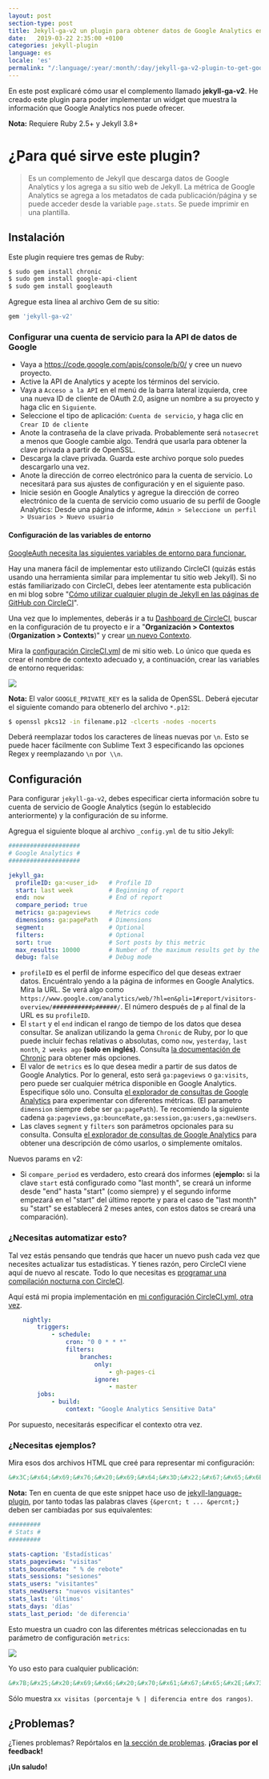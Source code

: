 ```yaml
---
layout: post
section-type: post
title: Jekyll-ga-v2 un plugin para obtener datos de Google Analytics en tu sitio
date:   2019-03-22 2:35:00 +0100
categories: jekyll-plugin
language: es
locale: 'es'
permalink: "/:language/:year/:month/:day/jekyll-ga-v2-plugin-to-get-google-analytics-data-into-your-site.html"
---
```


En este post explicaré cómo usar el complemento llamado **jekyll-ga-v2**. He creado este plugin para poder implementar un widget que muestra la información que Google Analytics nos puede ofrecer.

**Nota:** Requiere Ruby 2.5+ y Jekyll 3.8+

# ¿Para qué sirve este plugin?

> Es un complemento de Jekyll que descarga datos de Google Analytics y los agrega a su sitio web de Jekyll. La métrica de Google Analytics se agrega a los metadatos de cada publicación/página y se puede acceder desde la variable `page.stats`. Se puede imprimir en una plantilla.

## Instalación

Este plugin requiere tres gemas de Ruby:

```bash
$ sudo gem install chronic
$ sudo gem install google-api-client
$ sudo gem install googleauth
```

Agregue esta línea al archivo Gem de su sitio:

```ruby
gem 'jekyll-ga-v2'
```

### Configurar una cuenta de servicio para la API de datos de Google

- Vaya a https://code.google.com/apis/console/b/0/ y cree un nuevo proyecto.
- Active la API de Analytics y acepte los términos del servicio.
- Vaya a `Acceso a la API` en el menú de la barra lateral izquierda, cree una nueva ID de cliente de OAuth 2.0, asigne un nombre a su proyecto y haga clic en `Siguiente`.
- Seleccione el tipo de aplicación: `Cuenta de servicio`, y haga clic en `Crear ID de cliente`
- Anote la contraseña de la clave privada. Probablemente será `notasecret` a menos que Google cambie algo. Tendrá que usarla para obtener la clave privada a partir de OpenSSL.
- Descarga la clave privada. Guarda este archivo porque solo puedes descargarlo una vez.
- Anote la dirección de correo electrónico para la cuenta de servicio. Lo necesitará para sus ajustes de configuración y en el siguiente paso.
- Inicie sesión en Google Analytics y agregue la dirección de correo electrónico de la cuenta de servicio como usuario de su perfil de Google Analytics: Desde una página de informe, `Admin > Seleccione un perfil > Usuarios > Nuevo usuario`

#### Configuración de las variables de entorno

[GoogleAuth necesita las siguientes variables de entorno para funcionar.](https://github.com/googleapis/google-auth-library-ruby#example-environment-variables)

Hay una manera fácil de implementar esto utilizando CircleCI (quizás estás usando una herramienta similar para implementar tu sitio web Jekyll). Si no estás familiarizado con CircleCI, debes leer atentamente esta publicación en mi blog sobre "[Cómo utilizar cualquier plugin de Jekyll en las páginas de GitHub con CircleCI](/es/2019/03/20/jekyll-plugin-issue-with-github-pages)".

Una vez que lo implementes, deberás ir a tu [Dashboard de CircleCI](https://circleci.com/dashboard), buscar en la configuración de tu proyecto e ir a "**Organización > Contextos** (**Organization > Contexts**)" y crear [un nuevo Contexto](https://circleci.com/docs/2.0/contexts/).

Mira la [configuración CircleCI.yml](https://github.com/z3nth10n/z3nth10n.github.io/blob/b9f7ef42e5fce33800aab80f8eabe6868b38f8e5/circle.yml#L54) de mi sitio web. Lo único que queda es crear el nombre de contexto adecuado y, a continuación, crear las variables de entorno requeridas:

![](https://i.gyazo.com/3ad97b8e09ee7e05b8496f1cd631affa.png)

**Nota:** El valor `GOOGLE_PRIVATE_KEY` es la salida de OpenSSL. Deberá ejecutar el siguiente comando para obtenerlo del archivo `*.p12`:

```bash
$ openssl pkcs12 -in filename.p12 -clcerts -nodes -nocerts
```

Deberá reemplazar todos los caracteres de líneas nuevas por `\n`. Esto se puede hacer fácilmente con Sublime Text 3 especificando las opciones Regex y reemplazando `\n` por` \\n`.
 
## Configuración

Para configurar `jekyll-ga-v2`, debes especificar cierta información sobre tu cuenta de servicio de Google Analytics (según lo establecido anteriormente) y la configuración de su informe.

Agregua el siguiente bloque al archivo `_config.yml` de tu sitio Jekyll:

```yaml
####################
# Google Analytics #
####################

jekyll_ga:
  profileID: ga:<user_id>   # Profile ID 
  start: last week          # Beginning of report
  end: now                  # End of report
  compare_period: true      
  metrics: ga:pageviews     # Metrics code
  dimensions: ga:pagePath   # Dimensions
  segment:                  # Optional
  filters:                  # Optional
  sort: true                # Sort posts by this metric
  max_results: 10000        # Number of the maximum results get by the API
  debug: false              # Debug mode
```

* `profileID` es el perfil de informe específico del que deseas extraer datos. Encuéntralo yendo a la página de informes en Google Analytics. Mira la URL. Se verá algo como `https://www.google.com/analytics/web/?hl=en&pli=1#report/visitors-overview/###########p######/`. El número después de `p` al final de la URL es su `profileID`.
* El `start` y el `end` indican el rango de tiempo de los datos que desea consultar. Se analizan utilizando la gema `Chronic` de Ruby, por lo que puede incluir fechas relativas o absolutas, como `now`, `yesterday`, `last month`, `2 weeks ago` **(solo en inglés)**. Consulta [la documentación de Chronic](https://github.com/mojombo/chronic#examples) para obtener más opciones.
* El valor de `metrics` es lo que desea medir a partir de sus datos de Google Analytics. Por lo general, esto será `ga:pageviews` o `ga:visits`, pero puede ser cualquier métrica disponible en Google Analytics. Especifique sólo uno. Consulta [el explorador de consultas de Google Analytics](http://ga-dev-tools.appspot.com/explorer/?csw=1) para experimentar con diferentes métricas. (El parametro `dimension` siempre debe ser `ga:pagePath`). Te recomiendo la siguiente cadena `ga:pageviews,ga:bounceRate,ga:session,ga:users,ga:newUsers`.
* Las claves `segment` y `filters` son parámetros opcionales para su consulta. Consulta [el explorador de consultas de Google Analytics](http://ga-dev-tools.appspot.com/explorer/?csw=1) para obtener una descripción de cómo usarlos, o simplemente omítalos.

Nuevos params en v2:

* Si `compare_period` es verdadero, esto creará dos informes (**ejemplo:** si la clave `start` está configurado como "last month", se creará un informe desde "end" hasta "start" (como siempre) y el segundo informe empezará en el "start" del último reporte y para el caso de "last month" su "start" se establecerá 2 meses antes, con estos datos se creará una comparación).

### ¿Necesitas automatizar esto?

Tal vez estás pensando que tendrás que hacer un nuevo push cada vez que necesites actualizar tus estadísticas. Y tienes razón, pero CircleCI viene aquí de nuevo al rescate. Todo lo que necesitas es [programar una compilación nocturna con CircleCI](https://circleci.com/docs/2.0/workflows/#nightly-example).

Aquí está mi propia implementación en [mi configuración CircleCI.yml, otra vez](https://github.com/z3nth10n/z3nth10n.github.io/blob/b9f7ef42e5fce33800aab80f8eabe6868b38f8e5/circle.yml#L56).

```yaml
    nightly:
        triggers:
            - schedule:
                cron: "0 0 * * *"
                filters:
                    branches:
                        only:
                            - gh-pages-ci
                        ignore:
                            - master
        jobs:
            - build:
                context: "Google Analytics Sensitive Data"
```

Por supuesto, necesitarás especificar el contexto otra vez.

### ¿Necesitas ejemplos?

Mira esos dos archivos HTML que creé para representar mi configuración:

```html
&#x3C;&#x64;&#x69;&#x76;&#x20;&#x69;&#x64;&#x3D;&#x22;&#x67;&#x65;&#x6E;&#x73;&#x74;&#x61;&#x74;&#x73;&#x22;&#x20;&#x63;&#x6C;&#x61;&#x73;&#x73;&#x3D;&#x22;&#x63;&#x6F;&#x6C;&#x2D;&#x6D;&#x64;&#x2D;&#x33;&#x20;&#x61;&#x6C;&#x69;&#x67;&#x6E;&#x2D;&#x73;&#x6D;&#x2D;&#x72;&#x69;&#x67;&#x68;&#x74;&#x20;&#x76;&#x65;&#x72;&#x74;&#x69;&#x63;&#x61;&#x6C;&#x2D;&#x6D;&#x61;&#x72;&#x67;&#x69;&#x6E;&#x20;&#x6F;&#x72;&#x64;&#x65;&#x72;&#x2D;&#x78;&#x73;&#x2D;&#x66;&#x6F;&#x75;&#x72;&#x74;&#x68;&#x20;&#x63;&#x6F;&#x6C;&#x2D;&#x78;&#x73;&#x2D;&#x65;&#x78;&#x70;&#x61;&#x6E;&#x64;&#x22;&#x3E;&#xA;&#x20;&#x20;&#x20;&#x20;&#x3C;&#x62;&#x6F;&#x78;&#x20;&#x63;&#x6C;&#x61;&#x73;&#x73;&#x3D;&#x22;&#x62;&#x6F;&#x74;&#x68;&#x2D;&#x6F;&#x66;&#x66;&#x73;&#x65;&#x74;&#x20;&#x65;&#x78;&#x70;&#x61;&#x6E;&#x64;&#x2D;&#x77;&#x69;&#x64;&#x74;&#x68;&#x22;&#x3E;&#xA;&#x20;&#x20;&#x20;&#x20;&#x20;&#x20;&#x20;&#x20;&#x3C;&#x70;&#x3E;&#xA;&#x20;&#x20;&#x20;&#x20;&#x20;&#x20;&#x20;&#x20;&#x20;&#x20;&#x20;&#x20;&#x3C;&#x68;&#x33;&#x3E;&#x7B;&#x25;&#x20;&#x74;&#x20;&#x27;&#x73;&#x74;&#x61;&#x74;&#x73;&#x2D;&#x63;&#x61;&#x70;&#x74;&#x69;&#x6F;&#x6E;&#x27;&#x20;&#x25;&#x7D;&#x3C;&#x2F;&#x68;&#x33;&#x3E;&#xA;&#x20;&#x20;&#x20;&#x20;&#x20;&#x20;&#x20;&#x20;&#x20;&#x20;&#x20;&#x20;&#x3C;&#x70;&#x3E;&#x28;&#x7B;&#x25;&#x20;&#x74;&#x20;&#x27;&#x73;&#x74;&#x61;&#x74;&#x73;&#x5F;&#x6C;&#x61;&#x73;&#x74;&#x27;&#x20;&#x25;&#x7D;&#x20;&#x7B;&#x7B;&#x20;&#x73;&#x69;&#x74;&#x65;&#x2E;&#x64;&#x61;&#x74;&#x61;&#x2E;&#x70;&#x65;&#x72;&#x69;&#x6F;&#x64;&#x20;&#x7D;&#x7D;&#x20;&#x7B;&#x25;&#x20;&#x74;&#x20;&#x27;&#x73;&#x74;&#x61;&#x74;&#x73;&#x5F;&#x64;&#x61;&#x79;&#x73;&#x27;&#x20;&#x25;&#x7D;&#x29;&#x3C;&#x2F;&#x70;&#x3E;&#xA;&#x20;&#x20;&#x20;&#x20;&#x20;&#x20;&#x20;&#x20;&#x3C;&#x2F;&#x70;&#x3E;&#xA;&#xA;&#x20;&#x20;&#x20;&#x20;&#x20;&#x20;&#x20;&#x20;&#x7B;&#x25;&#x20;&#x66;&#x6F;&#x72;&#x20;&#x68;&#x65;&#x61;&#x64;&#x65;&#x72;&#x20;&#x69;&#x6E;&#x20;&#x73;&#x69;&#x74;&#x65;&#x2E;&#x64;&#x61;&#x74;&#x61;&#x2E;&#x68;&#x65;&#x61;&#x64;&#x65;&#x72;&#x73;&#x20;&#x25;&#x7D;&#xA;&#x20;&#x20;&#x20;&#x20;&#x20;&#x20;&#x20;&#x20;&#xA;&#x20;&#x20;&#x20;&#x20;&#x20;&#x20;&#x20;&#x20;&#x20;&#x20;&#x20;&#x20;&#x3C;&#x70;&#x3E;&#xA;&#x20;&#x20;&#x20;&#x20;&#x20;&#x20;&#x20;&#x20;&#x20;&#x20;&#x20;&#x20;&#x20;&#x20;&#x20;&#x20;&#x7B;&#x25;&#x20;&#x61;&#x73;&#x73;&#x69;&#x67;&#x6E;&#x20;&#x68;&#x76;&#x61;&#x6C;&#x75;&#x65;&#x20;&#x3D;&#x20;&#x68;&#x65;&#x61;&#x64;&#x65;&#x72;&#x2E;&#x76;&#x61;&#x6C;&#x75;&#x65;&#x20;&#x7C;&#x20;&#x70;&#x6C;&#x75;&#x73;&#x3A;&#x20;&#x30;&#x20;&#x25;&#x7D;&#xA;&#x20;&#x20;&#x20;&#x20;&#x20;&#x20;&#x20;&#x20;&#x20;&#x20;&#x20;&#x20;&#x20;&#x20;&#x20;&#x20;&#x7B;&#x25;&#x20;&#x61;&#x73;&#x73;&#x69;&#x67;&#x6E;&#x20;&#x73;&#x74;&#x61;&#x74;&#x6E;&#x61;&#x6D;&#x65;&#x20;&#x3D;&#x20;&#x27;&#x73;&#x74;&#x61;&#x74;&#x73;&#x5F;&#x27;&#x20;&#x7C;&#x20;&#x61;&#x70;&#x70;&#x65;&#x6E;&#x64;&#x3A;&#x20;&#x68;&#x65;&#x61;&#x64;&#x65;&#x72;&#x2E;&#x6E;&#x61;&#x6D;&#x65;&#x20;&#x25;&#x7D;&#xA;&#x20;&#x20;&#x20;&#x20;&#x20;&#x20;&#x20;&#x20;&#x20;&#x20;&#x20;&#x20;&#x20;&#x20;&#x20;&#x20;&#x7B;&#x7B;&#x20;&#x68;&#x76;&#x61;&#x6C;&#x75;&#x65;&#x20;&#x7C;&#x20;&#x72;&#x6F;&#x75;&#x6E;&#x64;&#x20;&#x7D;&#x7D;&#x20;&#x7B;&#x25;&#x20;&#x74;&#x20;&#x73;&#x74;&#x61;&#x74;&#x6E;&#x61;&#x6D;&#x65;&#x20;&#x25;&#x7D;&#xA;&#x20;&#x20;&#x20;&#x20;&#x20;&#x20;&#x20;&#x20;&#x20;&#x20;&#x20;&#x20;&#x3C;&#x2F;&#x70;&#x3E;&#xA;&#x20;&#x20;&#x20;&#x20;&#x20;&#x20;&#x20;&#x20;&#x20;&#x20;&#x20;&#x20;&#x3C;&#x70;&#x20;&#x63;&#x6C;&#x61;&#x73;&#x73;&#x3D;&#x22;&#x73;&#x75;&#x62;&#x22;&#x3E;&#xA;&#x20;&#x20;&#x20;&#x20;&#x20;&#x20;&#x20;&#x20;&#x20;&#x20;&#x20;&#x20;&#x20;&#x20;&#x20;&#x20;&#x20;&#x20;&#x20;&#x20;&#x7B;&#x25;&#x20;&#x69;&#x66;&#x20;&#x73;&#x69;&#x74;&#x65;&#x2E;&#x6A;&#x65;&#x6B;&#x79;&#x6C;&#x6C;&#x5F;&#x67;&#x61;&#x2E;&#x63;&#x6F;&#x6D;&#x70;&#x61;&#x72;&#x65;&#x5F;&#x70;&#x65;&#x72;&#x69;&#x6F;&#x64;&#x20;&#x25;&#x7D;&#xA;&#x20;&#x20;&#x20;&#x20;&#x20;&#x20;&#x20;&#x20;&#x20;&#x20;&#x20;&#x20;&#x20;&#x20;&#x20;&#x20;&#x20;&#x20;&#x20;&#x20;&#x28;&#xA;&#x20;&#x20;&#x20;&#x20;&#x20;&#x20;&#x20;&#x20;&#x20;&#x20;&#x20;&#x20;&#x20;&#x20;&#x20;&#x20;&#x20;&#x20;&#x20;&#x20;&#x7B;&#x25;&#x20;&#x74;&#x20;&#x27;&#x73;&#x74;&#x61;&#x74;&#x73;&#x5F;&#x6C;&#x61;&#x73;&#x74;&#x27;&#x20;&#x25;&#x7D;&#x20;&#x7B;&#x7B;&#x20;&#x73;&#x69;&#x74;&#x65;&#x2E;&#x64;&#x61;&#x74;&#x61;&#x2E;&#x70;&#x65;&#x72;&#x69;&#x6F;&#x64;&#x20;&#x7D;&#x7D;&#x20;&#x7B;&#x25;&#x20;&#x74;&#x20;&#x27;&#x73;&#x74;&#x61;&#x74;&#x73;&#x5F;&#x64;&#x61;&#x79;&#x73;&#x27;&#x20;&#x25;&#x7D;&#x3A;&#x20;&#xA;&#x20;&#x20;&#x20;&#x20;&#x20;&#x20;&#x20;&#x20;&#x20;&#x20;&#x20;&#x20;&#x20;&#x20;&#x20;&#x20;&#x20;&#x20;&#x20;&#x20;&#x7B;&#x25;&#x20;&#x69;&#x66;&#x20;&#x68;&#x65;&#x61;&#x64;&#x65;&#x72;&#x2E;&#x76;&#x61;&#x6C;&#x75;&#x65;&#x5F;&#x70;&#x65;&#x72;&#x63;&#x20;&#x21;&#x3D;&#x20;&#x22;&#x221E;&#x22;&#x20;&#x25;&#x7D;&#xA;&#x20;&#x20;&#x20;&#x20;&#x20;&#x20;&#x20;&#x20;&#x20;&#x20;&#x20;&#x20;&#x20;&#x20;&#x20;&#x20;&#x20;&#x20;&#x20;&#x20;&#x20;&#x20;&#x20;&#x20;&#x7B;&#x25;&#x20;&#x61;&#x73;&#x73;&#x69;&#x67;&#x6E;&#x20;&#x70;&#x65;&#x72;&#x63;&#x20;&#x3D;&#x20;&#x68;&#x65;&#x61;&#x64;&#x65;&#x72;&#x2E;&#x76;&#x61;&#x6C;&#x75;&#x65;&#x5F;&#x70;&#x65;&#x72;&#x63;&#x20;&#x7C;&#x20;&#x70;&#x6C;&#x75;&#x73;&#x3A;&#x20;&#x30;&#x20;&#x25;&#x7D;&#xA;&#xA;&#x20;&#x20;&#x20;&#x20;&#x20;&#x20;&#x20;&#x20;&#x20;&#x20;&#x20;&#x20;&#x20;&#x20;&#x20;&#x20;&#x20;&#x20;&#x20;&#x20;&#x20;&#x20;&#x20;&#x20;&#x7B;&#x25;&#x20;&#x69;&#x66;&#x20;&#x68;&#x65;&#x61;&#x64;&#x65;&#x72;&#x2E;&#x6E;&#x61;&#x6D;&#x65;&#x20;&#x21;&#x3D;&#x20;&#x22;&#x62;&#x6F;&#x75;&#x6E;&#x63;&#x65;&#x52;&#x61;&#x74;&#x65;&#x22;&#x20;&#x25;&#x7D;&#xA;&#x20;&#x20;&#x20;&#x20;&#x20;&#x20;&#x20;&#x20;&#x20;&#x20;&#x20;&#x20;&#x20;&#x20;&#x20;&#x20;&#x20;&#x20;&#x20;&#x20;&#x20;&#x20;&#x20;&#x20;&#x20;&#x20;&#x20;&#x20;&#x7B;&#x25;&#x20;&#x69;&#x66;&#x20;&#x70;&#x65;&#x72;&#x63;&#x20;&#x3E;&#x20;&#x30;&#x20;&#x25;&#x7D;&#xA;&#x20;&#x20;&#x20;&#x20;&#x20;&#x20;&#x20;&#x20;&#x20;&#x20;&#x20;&#x20;&#x20;&#x20;&#x20;&#x20;&#x20;&#x20;&#x20;&#x20;&#x20;&#x20;&#x20;&#x20;&#x20;&#x20;&#x20;&#x20;&#x20;&#x20;&#x20;&#x20;&#x3C;&#x69;&#x20;&#x63;&#x6C;&#x61;&#x73;&#x73;&#x3D;&#x22;&#x66;&#x61;&#x73;&#x20;&#x66;&#x61;&#x2D;&#x61;&#x72;&#x72;&#x6F;&#x77;&#x2D;&#x75;&#x70;&#x20;&#x63;&#x6F;&#x6C;&#x6F;&#x72;&#x2D;&#x67;&#x72;&#x65;&#x65;&#x6E;&#x22;&#x3E;&#x3C;&#x2F;&#x69;&#x3E;&#xA;&#x20;&#x20;&#x20;&#x20;&#x20;&#x20;&#x20;&#x20;&#x20;&#x20;&#x20;&#x20;&#x20;&#x20;&#x20;&#x20;&#x20;&#x20;&#x20;&#x20;&#x20;&#x20;&#x20;&#x20;&#x20;&#x20;&#x20;&#x20;&#x7B;&#x25;&#x20;&#x65;&#x6C;&#x73;&#x69;&#x66;&#x20;&#x70;&#x65;&#x72;&#x63;&#x20;&#x3D;&#x3D;&#x20;&#x30;&#x20;&#x25;&#x7D;&#xA;&#x20;&#x20;&#x20;&#x20;&#x20;&#x20;&#x20;&#x20;&#x20;&#x20;&#x20;&#x20;&#x20;&#x20;&#x20;&#x20;&#x20;&#x20;&#x20;&#x20;&#x20;&#x20;&#x20;&#x20;&#x20;&#x20;&#x20;&#x20;&#x20;&#x20;&#x20;&#x20;&#x3C;&#x69;&#x20;&#x63;&#x6C;&#x61;&#x73;&#x73;&#x3D;&#x22;&#x66;&#x61;&#x73;&#x20;&#x66;&#x61;&#x2D;&#x65;&#x71;&#x75;&#x61;&#x6C;&#x73;&#x22;&#x3E;&#x3C;&#x2F;&#x69;&#x3E;&#xA;&#x20;&#x20;&#x20;&#x20;&#x20;&#x20;&#x20;&#x20;&#x20;&#x20;&#x20;&#x20;&#x20;&#x20;&#x20;&#x20;&#x20;&#x20;&#x20;&#x20;&#x20;&#x20;&#x20;&#x20;&#x20;&#x20;&#x20;&#x20;&#x7B;&#x25;&#x20;&#x65;&#x6C;&#x73;&#x69;&#x66;&#x20;&#x70;&#x65;&#x72;&#x63;&#x20;&#x3C;&#x20;&#x30;&#x20;&#x25;&#x7D;&#xA;&#x20;&#x20;&#x20;&#x20;&#x20;&#x20;&#x20;&#x20;&#x20;&#x20;&#x20;&#x20;&#x20;&#x20;&#x20;&#x20;&#x20;&#x20;&#x20;&#x20;&#x20;&#x20;&#x20;&#x20;&#x20;&#x20;&#x20;&#x20;&#x20;&#x20;&#x20;&#x20;&#x3C;&#x69;&#x20;&#x63;&#x6C;&#x61;&#x73;&#x73;&#x3D;&#x22;&#x66;&#x61;&#x73;&#x20;&#x66;&#x61;&#x2D;&#x61;&#x72;&#x72;&#x6F;&#x77;&#x2D;&#x64;&#x6F;&#x77;&#x6E;&#x20;&#x63;&#x6F;&#x6C;&#x6F;&#x72;&#x2D;&#x72;&#x65;&#x64;&#x22;&#x3E;&#x3C;&#x2F;&#x69;&#x3E;&#xA;&#x20;&#x20;&#x20;&#x20;&#x20;&#x20;&#x20;&#x20;&#x20;&#x20;&#x20;&#x20;&#x20;&#x20;&#x20;&#x20;&#x20;&#x20;&#x20;&#x20;&#x20;&#x20;&#x20;&#x20;&#x20;&#x20;&#x20;&#x20;&#x7B;&#x25;&#x20;&#x65;&#x6E;&#x64;&#x69;&#x66;&#x20;&#x25;&#x7D;&#xA;&#x20;&#x20;&#x20;&#x20;&#x20;&#x20;&#x20;&#x20;&#x20;&#x20;&#x20;&#x20;&#x20;&#x20;&#x20;&#x20;&#x20;&#x20;&#x20;&#x20;&#x20;&#x20;&#x20;&#x20;&#x7B;&#x25;&#x20;&#x65;&#x6C;&#x73;&#x65;&#x20;&#x25;&#x7D;&#xA;&#x20;&#x20;&#x20;&#x20;&#x20;&#x20;&#x20;&#x20;&#x20;&#x20;&#x20;&#x20;&#x20;&#x20;&#x20;&#x20;&#x20;&#x20;&#x20;&#x20;&#x20;&#x20;&#x20;&#x20;&#x20;&#x20;&#x20;&#x20;&#x7B;&#x25;&#x20;&#x69;&#x66;&#x20;&#x64;&#x69;&#x66;&#x66;&#x20;&#x3C;&#x20;&#x30;&#x20;&#x25;&#x7D;&#xA;&#x20;&#x20;&#x20;&#x20;&#x20;&#x20;&#x20;&#x20;&#x20;&#x20;&#x20;&#x20;&#x20;&#x20;&#x20;&#x20;&#x20;&#x20;&#x20;&#x20;&#x20;&#x20;&#x20;&#x20;&#x20;&#x20;&#x20;&#x20;&#x20;&#x20;&#x20;&#x20;&#x3C;&#x69;&#x20;&#x63;&#x6C;&#x61;&#x73;&#x73;&#x3D;&#x22;&#x66;&#x61;&#x73;&#x20;&#x66;&#x61;&#x2D;&#x61;&#x72;&#x72;&#x6F;&#x77;&#x2D;&#x75;&#x70;&#x20;&#x63;&#x6F;&#x6C;&#x6F;&#x72;&#x2D;&#x67;&#x72;&#x65;&#x65;&#x6E;&#x22;&#x3E;&#x3C;&#x2F;&#x69;&#x3E;&#xA;&#x20;&#x20;&#x20;&#x20;&#x20;&#x20;&#x20;&#x20;&#x20;&#x20;&#x20;&#x20;&#x20;&#x20;&#x20;&#x20;&#x20;&#x20;&#x20;&#x20;&#x20;&#x20;&#x20;&#x20;&#x20;&#x20;&#x20;&#x20;&#x7B;&#x25;&#x20;&#x65;&#x6C;&#x73;&#x69;&#x66;&#x20;&#x64;&#x69;&#x66;&#x66;&#x20;&#x3D;&#x3D;&#x20;&#x30;&#x20;&#x25;&#x7D;&#xA;&#x20;&#x20;&#x20;&#x20;&#x20;&#x20;&#x20;&#x20;&#x20;&#x20;&#x20;&#x20;&#x20;&#x20;&#x20;&#x20;&#x20;&#x20;&#x20;&#x20;&#x20;&#x20;&#x20;&#x20;&#x20;&#x20;&#x20;&#x20;&#x20;&#x20;&#x20;&#x20;&#x3C;&#x69;&#x20;&#x63;&#x6C;&#x61;&#x73;&#x73;&#x3D;&#x22;&#x66;&#x61;&#x73;&#x20;&#x66;&#x61;&#x2D;&#x65;&#x71;&#x75;&#x61;&#x6C;&#x73;&#x22;&#x3E;&#x3C;&#x2F;&#x69;&#x3E;&#xA;&#x20;&#x20;&#x20;&#x20;&#x20;&#x20;&#x20;&#x20;&#x20;&#x20;&#x20;&#x20;&#x20;&#x20;&#x20;&#x20;&#x20;&#x20;&#x20;&#x20;&#x20;&#x20;&#x20;&#x20;&#x20;&#x20;&#x20;&#x20;&#x7B;&#x25;&#x20;&#x65;&#x6C;&#x73;&#x69;&#x66;&#x20;&#x64;&#x69;&#x66;&#x66;&#x20;&#x3E;&#x20;&#x30;&#x20;&#x25;&#x7D;&#xA;&#x20;&#x20;&#x20;&#x20;&#x20;&#x20;&#x20;&#x20;&#x20;&#x20;&#x20;&#x20;&#x20;&#x20;&#x20;&#x20;&#x20;&#x20;&#x20;&#x20;&#x20;&#x20;&#x20;&#x20;&#x20;&#x20;&#x20;&#x20;&#x20;&#x20;&#x20;&#x20;&#x3C;&#x69;&#x20;&#x63;&#x6C;&#x61;&#x73;&#x73;&#x3D;&#x22;&#x66;&#x61;&#x73;&#x20;&#x66;&#x61;&#x2D;&#x61;&#x72;&#x72;&#x6F;&#x77;&#x2D;&#x64;&#x6F;&#x77;&#x6E;&#x20;&#x63;&#x6F;&#x6C;&#x6F;&#x72;&#x2D;&#x72;&#x65;&#x64;&#x22;&#x3E;&#x3C;&#x2F;&#x69;&#x3E;&#xA;&#x20;&#x20;&#x20;&#x20;&#x20;&#x20;&#x20;&#x20;&#x20;&#x20;&#x20;&#x20;&#x20;&#x20;&#x20;&#x20;&#x20;&#x20;&#x20;&#x20;&#x20;&#x20;&#x20;&#x20;&#x20;&#x20;&#x20;&#x20;&#x7B;&#x25;&#x20;&#x65;&#x6E;&#x64;&#x69;&#x66;&#x20;&#x25;&#x7D;&#xA;&#x20;&#x20;&#x20;&#x20;&#x20;&#x20;&#x20;&#x20;&#x20;&#x20;&#x20;&#x20;&#x20;&#x20;&#x20;&#x20;&#x20;&#x20;&#x20;&#x20;&#x20;&#x20;&#x20;&#x20;&#x7B;&#x25;&#x20;&#x65;&#x6E;&#x64;&#x69;&#x66;&#x20;&#x25;&#x7D;&#xA;&#xA;&#x20;&#x20;&#x20;&#x20;&#x20;&#x20;&#x20;&#x20;&#x20;&#x20;&#x20;&#x20;&#x20;&#x20;&#x20;&#x20;&#x20;&#x20;&#x20;&#x20;&#x20;&#x20;&#x20;&#x20;&#x7B;&#x7B;&#x20;&#x70;&#x65;&#x72;&#x63;&#x20;&#x7C;&#x20;&#x72;&#x6F;&#x75;&#x6E;&#x64;&#x20;&#x7D;&#x7D;&#x20;&#x25;&#x20;&#x7C;&#x20;&#xA;&#x20;&#x20;&#x20;&#x20;&#x20;&#x20;&#x20;&#x20;&#x20;&#x20;&#x20;&#x20;&#x20;&#x20;&#x20;&#x20;&#x20;&#x20;&#x20;&#x20;&#x20;&#x20;&#x20;&#x20;&#xA;&#x20;&#x20;&#x20;&#x20;&#x20;&#x20;&#x20;&#x20;&#x20;&#x20;&#x20;&#x20;&#x20;&#x20;&#x20;&#x20;&#x20;&#x20;&#x20;&#x20;&#x20;&#x20;&#x20;&#x20;&#x7B;&#x25;&#x20;&#x61;&#x73;&#x73;&#x69;&#x67;&#x6E;&#x20;&#x64;&#x69;&#x66;&#x66;&#x20;&#x3D;&#x20;&#x68;&#x65;&#x61;&#x64;&#x65;&#x72;&#x2E;&#x64;&#x69;&#x66;&#x66;&#x5F;&#x76;&#x61;&#x6C;&#x75;&#x65;&#x20;&#x25;&#x7D;&#xA;&#x20;&#x20;&#x20;&#x20;&#x20;&#x20;&#x20;&#x20;&#x20;&#x20;&#x20;&#x20;&#x20;&#x20;&#x20;&#x20;&#x20;&#x20;&#x20;&#x20;&#x20;&#x20;&#x20;&#x20;&#x7B;&#x25;&#x20;&#x69;&#x66;&#x20;&#x64;&#x69;&#x66;&#x66;&#x20;&#x3E;&#x20;&#x30;&#x20;&#x25;&#x7D;&#x2B;&#x7B;&#x25;&#x20;&#x65;&#x6E;&#x64;&#x69;&#x66;&#x20;&#x25;&#x7D;&#xA;&#x20;&#x20;&#x20;&#x20;&#x20;&#x20;&#x20;&#x20;&#x20;&#x20;&#x20;&#x20;&#x20;&#x20;&#x20;&#x20;&#x20;&#x20;&#x20;&#x20;&#x20;&#x20;&#x20;&#x20;&#x7B;&#x7B;&#x20;&#x64;&#x69;&#x66;&#x66;&#x20;&#x7C;&#x20;&#x72;&#x6F;&#x75;&#x6E;&#x64;&#x20;&#x7D;&#x7D;&#x7B;&#x25;&#x20;&#x69;&#x66;&#x20;&#x68;&#x65;&#x61;&#x64;&#x65;&#x72;&#x2E;&#x6E;&#x61;&#x6D;&#x65;&#x20;&#x3D;&#x3D;&#x20;&#x22;&#x62;&#x6F;&#x75;&#x6E;&#x63;&#x65;&#x52;&#x61;&#x74;&#x65;&#x22;&#x20;&#x25;&#x7D;&#x25;&#x7B;&#x25;&#x20;&#x65;&#x6E;&#x64;&#x69;&#x66;&#x20;&#x25;&#x7D;&#x20;&#x7B;&#x25;&#x20;&#x74;&#x20;&#x27;&#x73;&#x74;&#x61;&#x74;&#x73;&#x5F;&#x6C;&#x61;&#x73;&#x74;&#x5F;&#x70;&#x65;&#x72;&#x69;&#x6F;&#x64;&#x27;&#x20;&#x25;&#x7D;&#xA;&#x20;&#x20;&#x20;&#x20;&#x20;&#x20;&#x20;&#x20;&#x20;&#x20;&#x20;&#x20;&#x20;&#x20;&#x20;&#x20;&#x20;&#x20;&#x20;&#x20;&#x7B;&#x25;&#x20;&#x65;&#x6C;&#x73;&#x65;&#x20;&#x25;&#x7D;&#xA;&#x20;&#x20;&#x20;&#x20;&#x20;&#x20;&#x20;&#x20;&#x20;&#x20;&#x20;&#x20;&#x20;&#x20;&#x20;&#x20;&#x20;&#x20;&#x20;&#x20;&#x221E;&#x20;&#x25;&#x20;&#x20;&#x20;&#x20;&#xA;&#x20;&#x20;&#x20;&#x20;&#x20;&#x20;&#x20;&#x20;&#x20;&#x20;&#x20;&#x20;&#x20;&#x20;&#x20;&#x20;&#x20;&#x20;&#x20;&#x20;&#x7B;&#x25;&#x20;&#x65;&#x6E;&#x64;&#x69;&#x66;&#x20;&#x25;&#x7D;&#xA;&#x20;&#x20;&#x20;&#x20;&#x20;&#x20;&#x20;&#x20;&#x20;&#x20;&#x20;&#x20;&#x20;&#x20;&#x20;&#x20;&#x20;&#x20;&#x20;&#x20;&#x29;&#xA;&#x20;&#x20;&#x20;&#x20;&#x20;&#x20;&#x20;&#x20;&#x20;&#x20;&#x20;&#x20;&#x20;&#x20;&#x20;&#x20;&#x7B;&#x25;&#x20;&#x65;&#x6E;&#x64;&#x69;&#x66;&#x20;&#x25;&#x7D;&#xA;&#x20;&#x20;&#x20;&#x20;&#x20;&#x20;&#x20;&#x20;&#x20;&#x20;&#x20;&#x20;&#x3C;&#x2F;&#x70;&#x3E;&#xA;&#xA;&#x20;&#x20;&#x20;&#x20;&#x20;&#x20;&#x20;&#x20;&#x7B;&#x25;&#x20;&#x65;&#x6E;&#x64;&#x66;&#x6F;&#x72;&#x20;&#x25;&#x7D;&#xA;&#x20;&#x20;&#x20;&#x20;&#x3C;&#x2F;&#x62;&#x6F;&#x78;&#x3E;&#xA;&#x3C;&#x2F;&#x64;&#x69;&#x76;&#x3E;
```

**Nota:** Ten en cuenta de que este snippet hace uso de [jekyll-language-plugin](https://github.com/uta-org/jekyll-language-plugin), por tanto todas las palabras claves `{&percnt; t ... &percnt;}` deben ser cambiadas por sus equivalentes:

```yaml
#########
# Stats #
#########

stats-caption: 'Estadísticas'
stats_pageviews: "visitas"
stats_bounceRate: " % de rebote"
stats_sessions: "sesiones"
stats_users: "visitantes"
stats_newUsers: "nuevos visitantes"
stats_last: 'últimos'
stats_days: 'días'
stats_last_period: 'de diferencia'
```

Esto muestra un cuadro con las diferentes métricas seleccionadas en tu parámetro de configuración `metrics`:

![](https://i.gyazo.com/3105ff73fc023c5cf3506b9adcd63577.png)

Yo uso esto para cualquier publicación:

```html
&#x7B;&#x25;&#x20;&#x69;&#x66;&#x20;&#x70;&#x61;&#x67;&#x65;&#x2E;&#x73;&#x74;&#x61;&#x74;&#x73;&#x2E;&#x70;&#x61;&#x67;&#x65;&#x76;&#x69;&#x65;&#x77;&#x73;&#x20;&#x21;&#x3D;&#x20;&#x62;&#x6C;&#x61;&#x6E;&#x6B;&#x20;&#x25;&#x7D;&#xA;&#x20;&#x20;&#x20;&#x20;&#x7B;&#x25;&#x20;&#x61;&#x73;&#x73;&#x69;&#x67;&#x6E;&#x20;&#x68;&#x76;&#x61;&#x6C;&#x75;&#x65;&#x20;&#x3D;&#x20;&#x68;&#x65;&#x61;&#x64;&#x65;&#x72;&#x2E;&#x76;&#x61;&#x6C;&#x75;&#x65;&#x20;&#x7C;&#x20;&#x70;&#x6C;&#x75;&#x73;&#x3A;&#x20;&#x30;&#x20;&#x25;&#x7D;&#xA;&#x20;&#x20;&#x20;&#x20;&#x7B;&#x7B;&#x20;&#x68;&#x76;&#x61;&#x6C;&#x75;&#x65;&#x20;&#x7C;&#x20;&#x72;&#x6F;&#x75;&#x6E;&#x64;&#x20;&#x7D;&#x7D;&#x20;&#x76;&#x69;&#x65;&#x77;&#x73;&#xA;&#x20;&#x20;&#x20;&#x20;&#x20;&#x20;&#x20;&#x20;&#x20;&#x20;&#x20;&#x20;&#x20;&#x20;&#x20;&#x20;&#xA;&#x20;&#x20;&#x20;&#x20;&#x7B;&#x25;&#x20;&#x69;&#x66;&#x20;&#x73;&#x69;&#x74;&#x65;&#x2E;&#x6A;&#x65;&#x6B;&#x79;&#x6C;&#x6C;&#x5F;&#x67;&#x61;&#x2E;&#x63;&#x6F;&#x6D;&#x70;&#x61;&#x72;&#x65;&#x5F;&#x70;&#x65;&#x72;&#x69;&#x6F;&#x64;&#x20;&#x25;&#x7D;&#xA;&#x20;&#x20;&#x20;&#x20;&#x20;&#x20;&#x20;&#x20;&#x28;&#xA;&#x20;&#x20;&#x20;&#x20;&#x20;&#x20;&#x20;&#x20;&#x6C;&#x61;&#x73;&#x74;&#x20;&#x7B;&#x7B;&#x20;&#x73;&#x69;&#x74;&#x65;&#x2E;&#x64;&#x61;&#x74;&#x61;&#x2E;&#x70;&#x65;&#x72;&#x69;&#x6F;&#x64;&#x20;&#x7D;&#x7D;&#x20;&#x64;&#x61;&#x79;&#x73;&#x3A;&#x20;&#xA;&#x20;&#x20;&#x20;&#x20;&#x20;&#x20;&#x20;&#x20;&#x7B;&#x25;&#x20;&#x69;&#x66;&#x20;&#x70;&#x61;&#x67;&#x65;&#x2E;&#x73;&#x74;&#x61;&#x74;&#x73;&#x2E;&#x70;&#x61;&#x67;&#x65;&#x76;&#x69;&#x65;&#x77;&#x73;&#x5F;&#x70;&#x65;&#x72;&#x63;&#x20;&#x21;&#x3D;&#x20;&#x22;&#x221E;&#x22;&#x20;&#x25;&#x7D;&#xA;&#x20;&#x20;&#x20;&#x20;&#x20;&#x20;&#x20;&#x20;&#x20;&#x20;&#x20;&#x20;&#x7B;&#x25;&#x20;&#x61;&#x73;&#x73;&#x69;&#x67;&#x6E;&#x20;&#x70;&#x65;&#x72;&#x63;&#x20;&#x3D;&#x20;&#x70;&#x61;&#x67;&#x65;&#x2E;&#x73;&#x74;&#x61;&#x74;&#x73;&#x2E;&#x70;&#x61;&#x67;&#x65;&#x76;&#x69;&#x65;&#x77;&#x73;&#x5F;&#x70;&#x65;&#x72;&#x63;&#x20;&#x7C;&#x20;&#x70;&#x6C;&#x75;&#x73;&#x3A;&#x20;&#x30;&#x20;&#x25;&#x7D;&#xA;&#xA;&#x20;&#x20;&#x20;&#x20;&#x20;&#x20;&#x20;&#x20;&#x20;&#x20;&#x20;&#x20;&#x7B;&#x25;&#x20;&#x69;&#x66;&#x20;&#x70;&#x65;&#x72;&#x63;&#x20;&#x3E;&#x20;&#x30;&#x20;&#x25;&#x7D;&#xA;&#x20;&#x20;&#x20;&#x20;&#x20;&#x20;&#x20;&#x20;&#x20;&#x20;&#x20;&#x20;&#x20;&#x20;&#x20;&#x20;&#x3C;&#x69;&#x20;&#x63;&#x6C;&#x61;&#x73;&#x73;&#x3D;&#x22;&#x66;&#x61;&#x73;&#x20;&#x66;&#x61;&#x2D;&#x61;&#x72;&#x72;&#x6F;&#x77;&#x2D;&#x75;&#x70;&#x20;&#x63;&#x6F;&#x6C;&#x6F;&#x72;&#x2D;&#x67;&#x72;&#x65;&#x65;&#x6E;&#x22;&#x3E;&#x3C;&#x2F;&#x69;&#x3E;&#xA;&#x20;&#x20;&#x20;&#x20;&#x20;&#x20;&#x20;&#x20;&#x20;&#x20;&#x20;&#x20;&#x7B;&#x25;&#x20;&#x65;&#x6C;&#x73;&#x69;&#x66;&#x20;&#x70;&#x65;&#x72;&#x63;&#x20;&#x3D;&#x3D;&#x20;&#x30;&#x20;&#x25;&#x7D;&#xA;&#x20;&#x20;&#x20;&#x20;&#x20;&#x20;&#x20;&#x20;&#x20;&#x20;&#x20;&#x20;&#x20;&#x20;&#x20;&#x20;&#x3C;&#x69;&#x20;&#x63;&#x6C;&#x61;&#x73;&#x73;&#x3D;&#x22;&#x66;&#x61;&#x73;&#x20;&#x66;&#x61;&#x2D;&#x65;&#x71;&#x75;&#x61;&#x6C;&#x73;&#x22;&#x3E;&#x3C;&#x2F;&#x69;&#x3E;&#xA;&#x20;&#x20;&#x20;&#x20;&#x20;&#x20;&#x20;&#x20;&#x20;&#x20;&#x20;&#x20;&#x7B;&#x25;&#x20;&#x65;&#x6C;&#x73;&#x69;&#x66;&#x20;&#x70;&#x65;&#x72;&#x63;&#x20;&#x3C;&#x20;&#x30;&#x20;&#x25;&#x7D;&#xA;&#x20;&#x20;&#x20;&#x20;&#x20;&#x20;&#x20;&#x20;&#x20;&#x20;&#x20;&#x20;&#x20;&#x20;&#x20;&#x20;&#x3C;&#x69;&#x20;&#x63;&#x6C;&#x61;&#x73;&#x73;&#x3D;&#x22;&#x66;&#x61;&#x73;&#x20;&#x66;&#x61;&#x2D;&#x61;&#x72;&#x72;&#x6F;&#x77;&#x2D;&#x64;&#x6F;&#x77;&#x6E;&#x20;&#x63;&#x6F;&#x6C;&#x6F;&#x72;&#x2D;&#x72;&#x65;&#x64;&#x22;&#x3E;&#x3C;&#x2F;&#x69;&#x3E;&#xA;&#x20;&#x20;&#x20;&#x20;&#x20;&#x20;&#x20;&#x20;&#x20;&#x20;&#x20;&#x20;&#x7B;&#x25;&#x20;&#x65;&#x6E;&#x64;&#x69;&#x66;&#x20;&#x25;&#x7D;&#xA;&#xA;&#x20;&#x20;&#x20;&#x20;&#x20;&#x20;&#x20;&#x20;&#x20;&#x20;&#x20;&#x20;&#x7B;&#x7B;&#x20;&#x70;&#x65;&#x72;&#x63;&#x20;&#x7C;&#x20;&#x72;&#x6F;&#x75;&#x6E;&#x64;&#x20;&#x7D;&#x7D;&#x20;&#x25;&#x20;&#x7C;&#xA;&#x20;&#x20;&#x20;&#x20;&#x20;&#x20;&#x20;&#x20;&#x20;&#x20;&#x20;&#x20;&#xA;&#x20;&#x20;&#x20;&#x20;&#x20;&#x20;&#x20;&#x20;&#x20;&#x20;&#x20;&#x20;&#x7B;&#x25;&#x20;&#x61;&#x73;&#x73;&#x69;&#x67;&#x6E;&#x20;&#x64;&#x69;&#x66;&#x66;&#x20;&#x3D;&#x20;&#x70;&#x61;&#x67;&#x65;&#x2E;&#x73;&#x74;&#x61;&#x74;&#x73;&#x2E;&#x64;&#x69;&#x66;&#x66;&#x5F;&#x70;&#x61;&#x67;&#x65;&#x76;&#x69;&#x65;&#x77;&#x73;&#x20;&#x25;&#x7D;&#xA;&#x20;&#x20;&#x20;&#x20;&#x20;&#x20;&#x20;&#x20;&#x20;&#x20;&#x20;&#x20;&#x7B;&#x25;&#x20;&#x69;&#x66;&#x20;&#x64;&#x69;&#x66;&#x66;&#x20;&#x3E;&#x20;&#x30;&#x20;&#x25;&#x7D;&#x2B;&#x7B;&#x25;&#x20;&#x65;&#x6E;&#x64;&#x69;&#x66;&#x20;&#x25;&#x7D;&#xA;&#x20;&#x20;&#x20;&#x20;&#x20;&#x20;&#x20;&#x20;&#x20;&#x20;&#x20;&#x20;&#x7B;&#x7B;&#x20;&#x64;&#x69;&#x66;&#x66;&#x20;&#x7C;&#x20;&#x72;&#x6F;&#x75;&#x6E;&#x64;&#x20;&#x7D;&#x7D;&#x20;&#x74;&#x68;&#x61;&#x6E;&#x20;&#x6C;&#x61;&#x73;&#x74;&#x20;&#x70;&#x65;&#x72;&#x69;&#x6F;&#x64;&#xA;&#x20;&#x20;&#x20;&#x20;&#x20;&#x20;&#x20;&#x20;&#x7B;&#x25;&#x20;&#x65;&#x6C;&#x73;&#x65;&#x20;&#x25;&#x7D;&#xA;&#x20;&#x20;&#x20;&#x20;&#x20;&#x20;&#x20;&#x20;&#x221E;&#x20;&#x25;&#x20;&#x20;&#x20;&#x20;&#xA;&#x20;&#x20;&#x20;&#x20;&#x20;&#x20;&#x20;&#x20;&#x7B;&#x25;&#x20;&#x65;&#x6E;&#x64;&#x69;&#x66;&#x20;&#x25;&#x7D;&#xA;&#x20;&#x20;&#x20;&#x20;&#x20;&#x20;&#x20;&#x20;&#x29;&#xA;&#x20;&#x20;&#x20;&#x20;&#x7B;&#x25;&#x20;&#x65;&#x6E;&#x64;&#x69;&#x66;&#x20;&#x25;&#x7D;&#xA;&#x20;&#x20;&#x20;&#x20;&#x2E;&#xA;&#x7B;&#x25;&#x20;&#x65;&#x6E;&#x64;&#x69;&#x66;&#x20;&#x25;&#x7D;
```

Sólo muestra `xx visitas (porcentaje % | diferencia entre dos rangos)`.

## ¿Problemas?

¿Tienes problemas? Repórtalos en [la sección de problemas](https://github.com/uta-org/jekyll-ga-v2/issues). **¡Gracias por el feedback!**

**¡Un saludo!**